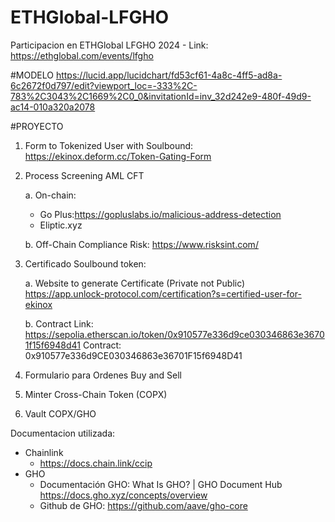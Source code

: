 # ETHGlobal-LFGHO
Participacion en ETHGlobal LFGHO 2024 - Link: https://ethglobal.com/events/lfgho


#MODELO 
https://lucid.app/lucidchart/fd53cf61-4a8c-4ff5-ad8a-6c2672f0d797/edit?viewport_loc=-333%2C-783%2C3043%2C1669%2C0_0&invitationId=inv_32d242e9-480f-49d9-ac14-010a320a2078 

#PROYECTO

1. Form to Tokenized User with Soulbound: https://ekinox.deform.cc/Token-Gating-Form 

2. Process Screening AML CFT

   a. On-chain: 
      - Go Plus:https://gopluslabs.io/malicious-address-detection
      - Eliptic.xyz 

   b. Off-Chain
      Compliance Risk: https://www.risksint.com/ 

3. Certificado Soulbound token:

   a. Website to generate Certificate (Private not Public)
   https://app.unlock-protocol.com/certification?s=certified-user-for-ekinox 

   b. Contract
      Link: https://sepolia.etherscan.io/token/0x910577e336d9ce030346863e36701f15f6948d41
      Contract: 0x910577e336d9CE030346863e36701F15f6948D41  

4. Formulario para Ordenes Buy and Sell

5. Minter Cross-Chain Token (COPX)
   
6. Vault COPX/GHO



Documentacion utilizada:
- Chainlink
   - https://docs.chain.link/ccip
- GHO
   - Documentación GHO: What Is GHO? | GHO Document Hub https://docs.gho.xyz/concepts/overview
   - Github de GHO: https://github.com/aave/gho-core


